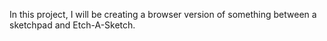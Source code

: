 In this project, I will be creating a browser version of something between a sketchpad and Etch-A-Sketch.